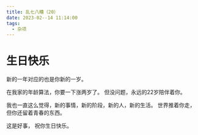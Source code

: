 ```yaml
---
title: 乱七八糟（20）
date: 2023-02--14 11:14:00
tags:
  - 杂项
---
```


# 生日快乐
新的一年对应的也是你新的一岁。

在我家的年龄算法，你要一下涨两岁了。 但没问题，永远的22岁陪伴着你。

我也一直这么觉得，新的事情，新的阶段，新的人，新的生活。 世界推着你走，但你还留着青春的东西。

这是好事， 祝你生日快乐。
